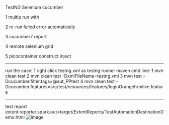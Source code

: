 TestNG Selenium cucumber

1 multip run with 

2 re-run failed error automatically

3 cucumber7 report 

4 remote selenium grid

5 picocontainer construct inject

-----------------
  run the case:
1 right click testng.xml as testng runner 
maven cmd line:
1 mvn clean test
2 mvn clean test -DxmlFileName=testng.xml
3 mvn test -Dcucumber.filter.tags=@aut_PPtest
4 mvn clean test -Dcucumber.features=src/test/resources/features/loginOrangehrmlive.feature


-------------------
test report
extent.reporter.spark.out=target/ExtentReports/TestAutomationDestinationDemo.html
![image](https://github.com/user-attachments/assets/c4e0cfda-c47f-4dd8-89a1-a41fd5e7ff4f)




